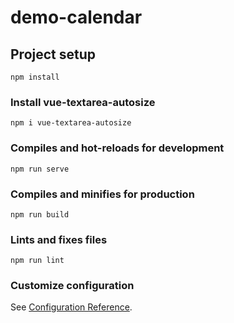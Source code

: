 # demo-calendar

## Project setup
```
npm install
```

### Install vue-textarea-autosize
```
npm i vue-textarea-autosize
```

### Compiles and hot-reloads for development
```
npm run serve
```

### Compiles and minifies for production
```
npm run build
```

### Lints and fixes files
```
npm run lint
```

### Customize configuration
See [Configuration Reference](https://cli.vuejs.org/config/).
